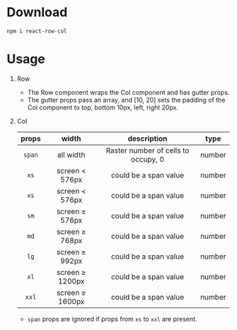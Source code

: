 # Download
```plain
npm i react-row-col
```

# Usage
1. Row
   - The Row component wraps the Col component and has gutter props.
   - The gutter props pass an array, and [10, 20] sets the padding of the Col component to top, bottom 10px, left, right 20px.

2. Col

   | props |      width      | description | type |
   |:---------------:|:-----:|:-----------:|:----:|
   | `span`  |    all width    | Raster number of cells to occupy, 0 | number |
   | `xs`    | screen < 576px  | could be a span value | number |
   | `xs`    | screen < 576px  | could be a span value | number |
   | `sm`    | screen ≥ 576px  | could be a span value | number |
   | `md`    | screen ≥ 768px  | could be a span value | number |
   | `lg`    | screen ≥ 992px  | could be a span value | number |
   | `xl`    | screen ≥ 1200px | could be a span value | number |
   | `xxl`   | screen ≥ 1600px | could be a span value | number |

   - `span` props are ignored if props from `xs` to `xxl` are present.


